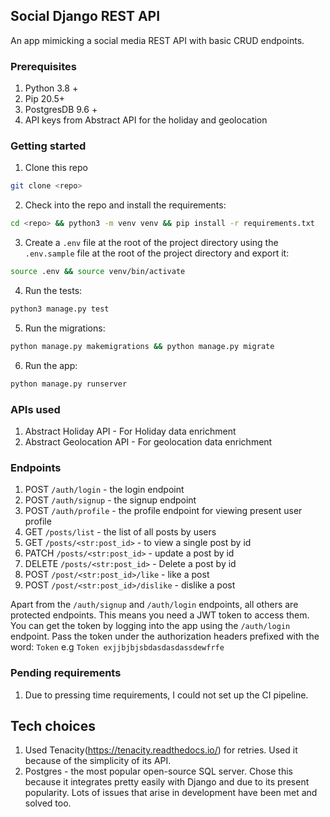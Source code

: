 ## Social Django REST API
An app mimicking a social media REST API with basic CRUD endpoints.
### Prerequisites
1. Python 3.8 +
2. Pip 20.5+
3. PostgresDB 9.6 +
4. API keys from Abstract API for the holiday and geolocation

### Getting started
1. Clone this repo
```bash
git clone <repo>
```

2. Check into the repo and install the requirements:

```bash
cd <repo> && python3 -m venv venv && pip install -r requirements.txt
```

3. Create a `.env` file at the root of the project directory using the `.env.sample` file at the root of the project directory and export it:

```bash
source .env && source venv/bin/activate
```
4. Run the tests:

```bash
python3 manage.py test
```
5. Run the migrations:
```bash
python manage.py makemigrations && python manage.py migrate
```
6. Run the app:
```bash
python manage.py runserver
```

### APIs used
1. Abstract Holiday API - For Holiday data enrichment
2. Abstract Geolocation API - For geolocation data enrichment

### Endpoints
1. POST `/auth/login` - the login endpoint
2. POST `/auth/signup` - the signup endpoint
3. POST `/auth/profile` - the profile endpoint for viewing present user profile
4. GET `/posts/list` - the list of all posts by users
5. GET `/posts/<str:post_id>` - to view a single post by id
6. PATCH `/posts/<str:post_id>` - update a post by id
7. DELETE `/posts/<str:post_id>` - Delete a post by id
8. POST `/post/<str:post_id>/like` - like a post
9. POST `/post/<str:post_id>/dislike` - dislike a post

Apart from the `/auth/signup` and `/auth/login` endpoints, all others are protected endpoints. This means you need a JWT token to access them.
You can get the token by logging into the app using the `/auth/login` endpoint. Pass the token under the authorization headers prefixed with the word: `Token` e.g `Token exjjbjbjsbdasdasdassdewfrfe`

### Pending requirements
1. Due to pressing time requirements, I could not set up the CI pipeline.

## Tech choices
1. Used Tenacity(https://tenacity.readthedocs.io/) for retries. Used it because of the simplicity of its API. 
2. Postgres - the most popular open-source SQL server. Chose this because it integrates pretty easily with Django and due to its present popularity. Lots of issues that arise in development have been met and solved too.
